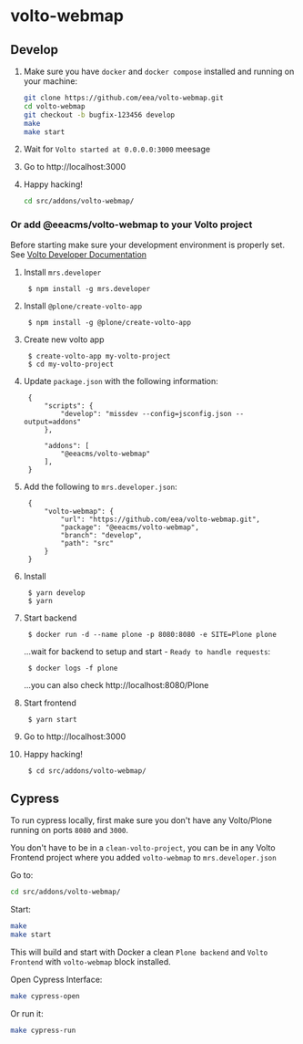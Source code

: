 # volto-webmap

## Develop

1. Make sure you have `docker` and `docker compose` installed and running on your machine:

    ```Bash
    git clone https://github.com/eea/volto-webmap.git
    cd volto-webmap
    git checkout -b bugfix-123456 develop
    make
    make start
    ```

1. Wait for `Volto started at 0.0.0.0:3000` meesage

1. Go to http://localhost:3000

1.  Happy hacking!

    ```Bash
    cd src/addons/volto-webmap/
    ```

### Or add @eeacms/volto-webmap to your Volto project

Before starting make sure your development environment is properly set. See [Volto Developer Documentation](https://docs.voltocms.com/getting-started/install/)

1. Install `mrs.developer`

        $ npm install -g mrs.developer

1. Install `@plone/create-volto-app`

        $ npm install -g @plone/create-volto-app

1. Create new volto app

        $ create-volto-app my-volto-project
        $ cd my-volto-project

1. Update `package.json` with the following information:

        {
            "scripts": {
                "develop": "missdev --config=jsconfig.json --output=addons"
            },

            "addons": [
                "@eeacms/volto-webmap"
            ],
        }

1. Add the following to `mrs.developer.json`:

        {
            "volto-webmap": {
                "url": "https://github.com/eea/volto-webmap.git",
                "package": "@eeacms/volto-webmap",
                "branch": "develop",
                "path": "src"
            }
        }

1. Install

        $ yarn develop
        $ yarn

1. Start backend

        $ docker run -d --name plone -p 8080:8080 -e SITE=Plone plone

    ...wait for backend to setup and start - `Ready to handle requests`:

        $ docker logs -f plone

    ...you can also check http://localhost:8080/Plone

1. Start frontend

        $ yarn start

1. Go to http://localhost:3000

1. Happy hacking!

        $ cd src/addons/volto-webmap/

## Cypress

To run cypress locally, first make sure you don't have any Volto/Plone running on ports `8080` and `3000`.

You don't have to be in a `clean-volto-project`, you can be in any Volto Frontend
project where you added `volto-webmap` to `mrs.developer.json`

Go to:

  ```BASH
  cd src/addons/volto-webmap/
  ```

Start:

  ```Bash
  make
  make start
  ```

This will build and start with Docker a clean `Plone backend` and `Volto Frontend` with `volto-webmap` block installed.

Open Cypress Interface:

  ```Bash
  make cypress-open
  ```

Or run it:

  ```Bash
  make cypress-run
  ```
